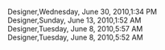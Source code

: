 ﻿Designer,Wednesday, June 30, 2010,1:34 PM  Designer,Sunday, June 13, 2010,1:52 AM  Designer,Tuesday, June 8, 2010,5:57 AM  Designer,Tuesday, June 8, 2010,5:52 AM